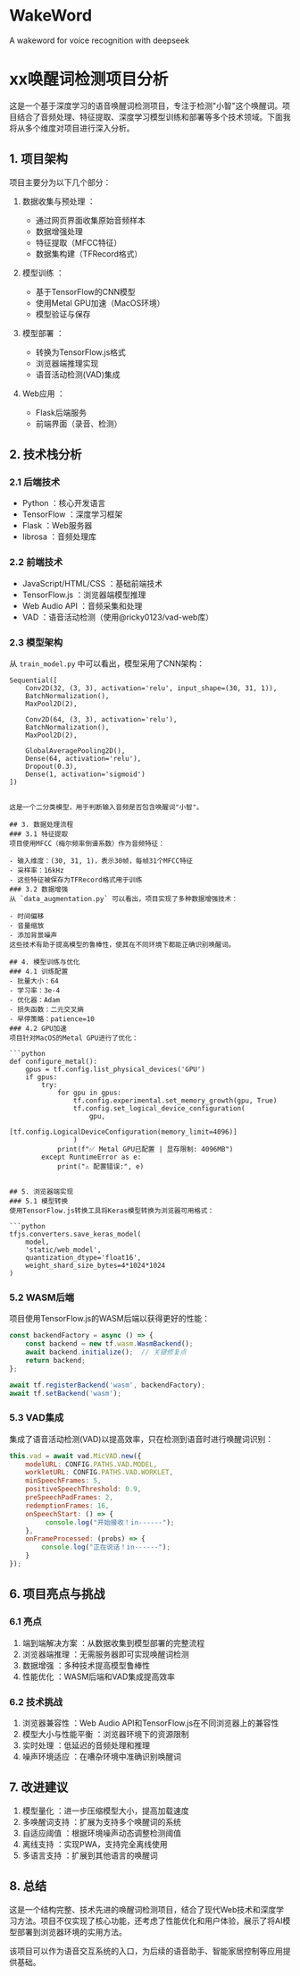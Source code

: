 # WakeWord
A wakeword for voice recognition with deepseek
# xx唤醒词检测项目分析
这是一个基于深度学习的语音唤醒词检测项目，专注于检测"小智"这个唤醒词。项目结合了音频处理、特征提取、深度学习模型训练和部署等多个技术领域。下面我将从多个维度对项目进行深入分析。

## 1. 项目架构
项目主要分为以下几个部分：

1. 数据收集与预处理 ：
   
   - 通过网页界面收集原始音频样本
   - 数据增强处理
   - 特征提取（MFCC特征）
   - 数据集构建（TFRecord格式）
2. 模型训练 ：
   
   - 基于TensorFlow的CNN模型
   - 使用Metal GPU加速（MacOS环境）
   - 模型验证与保存
3. 模型部署 ：
   
   - 转换为TensorFlow.js格式
   - 浏览器端推理实现
   - 语音活动检测(VAD)集成
4. Web应用 ：
   
   - Flask后端服务
   - 前端界面（录音、检测）
## 2. 技术栈分析
### 2.1 后端技术
- Python ：核心开发语言
- TensorFlow ：深度学习框架
- Flask ：Web服务器
- librosa ：音频处理库
### 2.2 前端技术
- JavaScript/HTML/CSS ：基础前端技术
- TensorFlow.js ：浏览器端模型推理
- Web Audio API ：音频采集和处理
- VAD ：语音活动检测（使用@ricky0123/vad-web库）
### 2.3 模型架构
从 `train_model.py` 中可以看出，模型采用了CNN架构：

```plaintext
Sequential([
    Conv2D(32, (3, 3), activation='relu', input_shape=(30, 31, 1)),
    BatchNormalization(),
    MaxPool2D(2),
    
    Conv2D(64, (3, 3), activation='relu'),
    BatchNormalization(),
    MaxPool2D(2),
    
    GlobalAveragePooling2D(),
    Dense(64, activation='relu'),
    Dropout(0.3),
    Dense(1, activation='sigmoid')
])
 ```
```

这是一个二分类模型，用于判断输入音频是否包含唤醒词"小智"。

## 3. 数据处理流程
### 3.1 特征提取
项目使用MFCC（梅尔频率倒谱系数）作为音频特征：

- 输入维度：(30, 31, 1)，表示30帧，每帧31个MFCC特征
- 采样率：16kHz
- 这些特征被保存为TFRecord格式用于训练
### 3.2 数据增强
从 `data_augmentation.py` 可以看出，项目实现了多种数据增强技术：

- 时间偏移
- 音量缩放
- 添加背景噪声
这些技术有助于提高模型的鲁棒性，使其在不同环境下都能正确识别唤醒词。

## 4. 模型训练与优化
### 4.1 训练配置
- 批量大小：64
- 学习率：3e-4
- 优化器：Adam
- 损失函数：二元交叉熵
- 早停策略：patience=10
### 4.2 GPU加速
项目针对MacOS的Metal GPU进行了优化：

```python
def configure_metal():
    gpus = tf.config.list_physical_devices('GPU')
    if gpus:
        try:
            for gpu in gpus:
                tf.config.experimental.set_memory_growth(gpu, True)
                tf.config.set_logical_device_configuration(
                    gpu,
                    [tf.config.LogicalDeviceConfiguration(memory_limit=4096)]
                )
            print(f"✅ Metal GPU已配置 | 显存限制: 4096MB")
        except RuntimeError as e:
            print("⚠️ 配置错误:", e)
 ```
```

## 5. 浏览器端实现
### 5.1 模型转换
使用TensorFlow.js转换工具将Keras模型转换为浏览器可用格式：

```python
tfjs.converters.save_keras_model(
    model,
    'static/web_model',
    quantization_dtype='float16',
    weight_shard_size_bytes=4*1024*1024
)
 ```

### 5.2 WASM后端
项目使用TensorFlow.js的WASM后端以获得更好的性能：

```javascript
const backendFactory = async () => {
    const backend = new tf.wasm.WasmBackend();
    await backend.initialize();  // 关键修复点
    return backend;
};

await tf.registerBackend('wasm', backendFactory);
await tf.setBackend('wasm');
 ```

### 5.3 VAD集成
集成了语音活动检测(VAD)以提高效率，只在检测到语音时进行唤醒词识别：

```javascript
this.vad = await vad.MicVAD.new({
    modelURL: CONFIG.PATHS.VAD.MODEL,
    workletURL: CONFIG.PATHS.VAD.WORKLET,
    minSpeechFrames: 5,
    positiveSpeechThreshold: 0.9,
    preSpeechPadFrames: 2,
    redemptionFrames: 16,
    onSpeechStart: () => {
         console.log("开始接收！in------");
    },
    onFrameProcessed: (probs) => {
        console.log("正在说话！in------");
    }
});
 ```

## 6. 项目亮点与挑战
### 6.1 亮点
1. 端到端解决方案 ：从数据收集到模型部署的完整流程
2. 浏览器端推理 ：无需服务器即可实现唤醒词检测
3. 数据增强 ：多种技术提高模型鲁棒性
4. 性能优化 ：WASM后端和VAD集成提高效率
### 6.2 技术挑战
1. 浏览器兼容性 ：Web Audio API和TensorFlow.js在不同浏览器上的兼容性
2. 模型大小与性能平衡 ：浏览器环境下的资源限制
3. 实时处理 ：低延迟的音频处理和推理
4. 噪声环境适应 ：在嘈杂环境中准确识别唤醒词
## 7. 改进建议
1. 模型量化 ：进一步压缩模型大小，提高加载速度
2. 多唤醒词支持 ：扩展为支持多个唤醒词的系统
3. 自适应阈值 ：根据环境噪声动态调整检测阈值
4. 离线支持 ：实现PWA，支持完全离线使用
5. 多语言支持 ：扩展到其他语言的唤醒词
## 8. 总结
这是一个结构完整、技术先进的唤醒词检测项目，结合了现代Web技术和深度学习方法。项目不仅实现了核心功能，还考虑了性能优化和用户体验，展示了将AI模型部署到浏览器环境的实用方法。

该项目可以作为语音交互系统的入口，为后续的语音助手、智能家居控制等应用提供基础。

